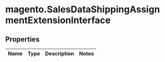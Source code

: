 # magento.SalesDataShippingAssignmentExtensionInterface

## Properties
Name | Type | Description | Notes
------------ | ------------- | ------------- | -------------


